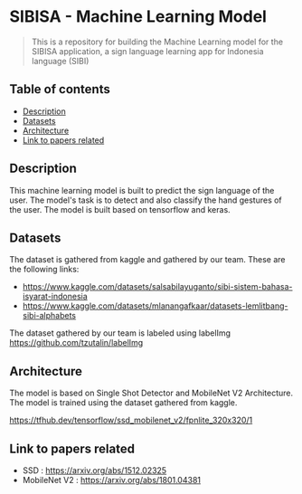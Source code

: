 # SIBISA - Machine Learning Model
> This is a repository for building the Machine Learning model for the SIBISA application, a sign language learning app for Indonesia language (SIBI)

## Table of contents
* [Description](#description)
* [Datasets](#datasets)
* [Architecture](#architecture)
* [Link to papers related](#link-to-papers)

## Description
This machine learning model is built to predict the sign language of the user. The model's task is to detect and also classify the hand gestures of the user. The model is built based on tensorflow and keras.

## Datasets
The dataset is gathered from kaggle and gathered by our team. These are the following links:
- https://www.kaggle.com/datasets/salsabilayuganto/sibi-sistem-bahasa-isyarat-indonesia
- https://www.kaggle.com/datasets/mlanangafkaar/datasets-lemlitbang-sibi-alphabets

The dataset gathered by our team is labeled using labelImg https://github.com/tzutalin/labelImg

## Architecture
The model is based on Single Shot Detector and MobileNet V2 Architecture. The model is trained using the dataset gathered from kaggle.

https://tfhub.dev/tensorflow/ssd_mobilenet_v2/fpnlite_320x320/1

## Link to papers related
- SSD : https://arxiv.org/abs/1512.02325
- MobileNet V2 : https://arxiv.org/abs/1801.04381

